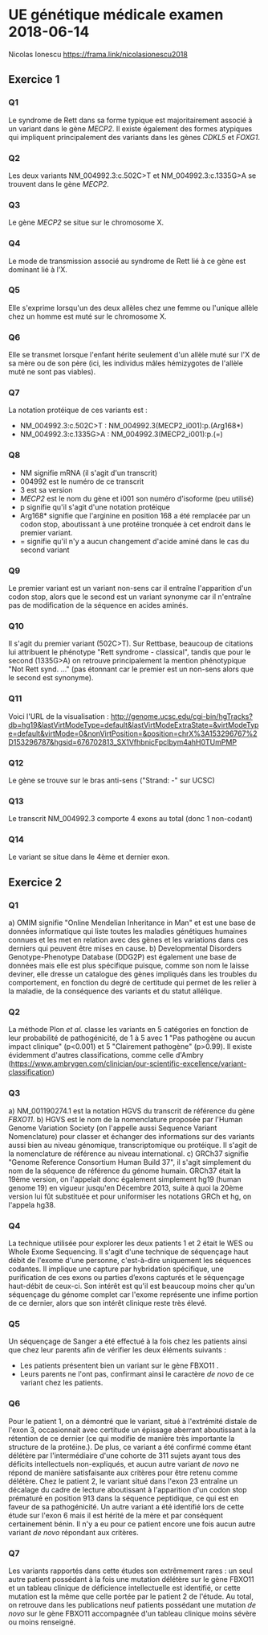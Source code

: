 # UE génétique médicale examen 2018-06-14
Nicolas Ionescu 
https://frama.link/nicolasionescu2018
## Exercice 1
### Q1
Le syndrome de Rett dans sa forme typique est majoritairement associé à un variant dans le gène *MECP2*. Il existe également des formes atypiques qui impliquent principalement des variants dans les gènes *CDKL5* et *FOXG1*.
### Q2
Les deux variants NM_004992.3:c.502C>T  et NM_004992.3:c.1335G>A se trouvent dans le gène *MECP2*.
### Q3
Le gène *MECP2* se situe sur le chromosome X.
### Q4
Le mode de transmission associé au syndrome de Rett lié à ce gène est dominant lié à l'X.
### Q5
Elle s'exprime lorsqu'un des deux allèles chez une femme ou l'unique allèle chez un homme est muté sur le chromosome X.
### Q6
Elle se transmet lorsque l'enfant hérite seulement d'un allèle muté sur l'X de sa mère ou de son père (ici, les individus mâles hémizygotes de l'allèle muté ne sont pas viables). 
### Q7
La notation protéique de ces variants est :
- NM_004992.3:c.502C>T : NM_004992.3(MECP2_i001):p.(Arg168*)
- NM_004992.3:c.1335G>A : NM_004992.3(MECP2_i001):p.(=)
### Q8
- NM signifie mRNA (il s'agit d'un transcrit)
- 004992 est le numéro de ce transcrit
- 3 est sa version
- *MECP2* est le nom du gène et i001 son numéro d'isoforme (peu utilisé)
- p signifie qu'il s'agit d'une notation protéique
- Arg168* signifie que l'arginine en position 168 a été remplacée par un codon stop, aboutissant à une protéine tronquée à cet endroit dans le premier variant.
- = signifie qu'il n'y a aucun changement d'acide aminé dans le cas du second variant
### Q9
Le premier variant est un variant non-sens car il entraîne l'apparition d'un codon stop, alors que le second est un variant synonyme car il n'entraîne pas de modification de la séquence en acides aminés.
### Q10
Il s'agit du premier variant (502C>T). Sur Rettbase, beaucoup de citations lui attribuent le phénotype "Rett syndrome - classical", tandis que pour le second (1335G>A) on retrouve principalement la mention phénotypique "Not Rett synd. ..." (pas étonnant car le premier est un non-sens alors que le second est synonyme).
### Q11
Voici l'URL de la visualisation : http://genome.ucsc.edu/cgi-bin/hgTracks?db=hg19&lastVirtModeType=default&lastVirtModeExtraState=&virtModeType=default&virtMode=0&nonVirtPosition=&position=chrX%3A153296767%2D153296787&hgsid=676702813_SX1VfhbnicFpcIbym4ahH0TUmPMP
### Q12
Le gène se trouve sur le bras anti-sens ("Strand: -" sur UCSC)
### Q13
Le transcrit NM_004992.3 comporte 4 exons au total (donc 1 non-codant)
### Q14
Le variant se situe dans le 4ème et dernier exon.
## Exercice 2
### Q1
a) OMIM signifie "Online Mendelian Inheritance in Man" et est une base de données informatique qui liste toutes les maladies génétiques humaines connues et les met en relation avec des gènes et les variations dans ces derniers qui peuvent être mises en cause.
b) Developmental Disorders Genotype-Phenotype Database (DDG2P) est également une base de données mais elle est plus spécifique puisque, comme son nom le laisse deviner, elle dresse un catalogue des gènes impliqués dans les troubles du comportement, en fonction du degré de certitude qui permet de les relier à la maladie, de la conséquence des variants et du statut allélique.
### Q2
La méthode Plon *et al.* classe les variants en 5 catégories en fonction de leur probabilité de pathogénicité, de 1 à 5 avec 1 "Pas pathogène ou aucun impact clinique" (p<0.001) et 5 "Clairement pathogène" (p>0.99). Il existe évidemment d'autres classifications, comme celle d'Ambry (https://www.ambrygen.com/clinician/our-scientific-excellence/variant-classification)
### Q3
a) NM_001190274.1 est la notation HGVS du transcrit de référence du gène *FBXO11*.
b) HGVS est le nom de la nomenclature proposée par l'Human Genome Variation Society (on l'appelle aussi Sequence Variant Nomenclature) pour classer et échanger des informations sur des variants aussi bien au niveau génomique, transcriptomique ou protéique. Il s'agit de la nomenclature de référence au niveau international.
c) GRCh37 signifie "Genome Reference Consortium Human Build 37", il s'agit simplement du nom de la séquence de référence du génome humain. GRCh37 était la 19ème version, on l'appelait donc également simplement hg19 (human genome 19) en vigueur jusqu'en Décembre 2013, suite à quoi la 20ème version lui fût substituée et pour uniformiser les notations GRCh et hg, on l'appela hg38.
### Q4
La technique utilisée pour explorer les deux patients 1 et 2 était le WES ou Whole Exome Sequencing. Il s'agit d'une technique de séquençage haut débit de l'exome d'une personne, c'est-à-dire uniquement les séquences codantes. Il implique une capture par hybridation spécifique, une purification de ces exons ou parties d’exons capturés et le séquençage haut-débit de ceux-ci. Son intérêt est qu'il est beaucoup moins cher qu'un séquençage du génome complet car l'exome représente une infime portion de ce dernier, alors que son intérêt clinique reste très élevé.
### Q5
Un séquençage de Sanger a été effectué à la fois chez les patients ainsi que chez leur parents afin de vérifier les deux éléments suivants :
- Les patients présentent bien un variant sur le gène FBXO11 .
- Leurs parents ne l'ont pas, confirmant ainsi le caractère *de novo* de ce variant chez les patients.
### Q6
Pour le patient 1, on a démontré que le variant, situé à l'extrémité distale de l'exon 3, occasionnait avec certitude un épissage aberrant aboutissant à la rétention de ce dernier (ce qui modifie de manière très importante la structure de la protéine.). De plus, ce variant a été confirmé comme étant délétère par l'intermédiaire d'une cohorte de 311 sujets ayant tous des déficits intellectuels non-expliqués, et aucun autre variant *de novo* ne répond de manière satisfaisante aux critères pour être retenu comme délétère. 
Chez le patient 2, le variant situé dans l'exon 23 entraîne un décalage du cadre de lecture aboutissant à l'apparition d'un codon stop prématuré en position 913 dans la séquence peptidique, ce qui est en faveur de sa pathogénicité. Un autre variant a été identifié lors de cette étude sur l'exon 6 mais il est hérité de la mère et par conséquent certainement bénin. Il n'y a eu pour ce patient encore une fois aucun autre variant *de novo* répondant aux critères.
### Q7
Les variants rapportés dans cette études son extrêmement rares : un seul autre patient possédant à la fois une mutation délétère sur le gène FBXO11 et un tableau clinique de déficience intellectuelle est identifié, or cette mutation est la même que celle portée par le patient 2 de l'étude. Au total, on retrouve dans les publications neuf patients possédant une mutation *de novo* sur le gène FBXO11 accompagnée d'un tableau clinique moins sévère ou moins renseigné.
